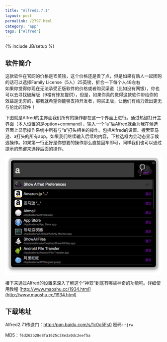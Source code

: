 ```yaml
---
title: "Alfred2.7.1"
layout: post
permalink: /2797.html
category: "app"
tags: ["Alfred"]
---
```

{% include JB/setup %}

## 软件简介

这款软件在官网的价格是15英镑，这个价格还是贵了点，但是如果有熟人一起团购的话可以选择Family License（5人）25英镑，折合一下每个人48左右  
如果你觉得你现在无法承受正版软件的价格或者购买渠道（比如没有网银），你也可以去寻找破解版（9楼有锋友提供），但是，如果你真的觉得这款软件带给你的效益是无穷的，那我就希望你能够支持开发者，购买正版，让他们有动力做出更无与伦比的软件！

下图就是Alfred的主界面我们所有的操作都在这一个界面上进行。通过热键打开主界面（本人设置的是option+command），输入一个“a”后Alfred就会为我在候选界面上显示操作系统中所有与“a”打头相关的操作。包括Alfred的设置、搜索亚马逊、a打头的所有app。如果我们继续输入后续的内容，下拉选框内会动态显示候选操作。如果第一行正好是你想要的操作那么直接回车即可，同样我们也可以通过提示的热键来选择后面的操作。

![](/wp-content/uploads/sinapicv2-backup/2797-ww1-large-005V4vEUjw1erbdr603wxj30i00dmgnk.jpg)

接下来通过Alfred的设置来深入了解这个“神软”到底有哪些神奇的功能吧。详细使用教程 [http://www.maoshu.cc/1934.html](http://www.maoshu.cc/1934.html)


## 下载地址

Alfred2.7.1传送门：<http://pan.baidu.com/s/1c0o5Fs0> 密码: `rjrw`

MD5：`f6d262b28e8fa1625c28e3a0dc2eef5a`